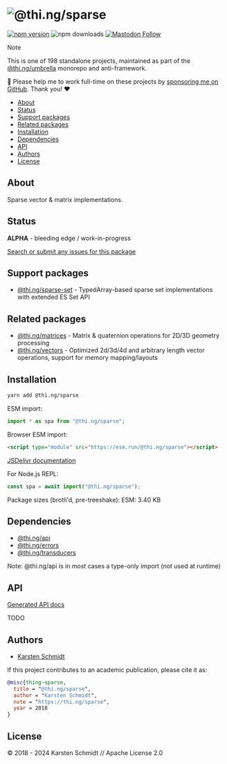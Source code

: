 <!-- This file is generated - DO NOT EDIT! -->
<!-- Please see: https://github.com/thi-ng/umbrella/blob/develop/CONTRIBUTING.md#changes-to-readme-files -->
# ![@thi.ng/sparse](https://media.thi.ng/umbrella/banners-20230807/thing-sparse.svg?15247854)

[![npm version](https://img.shields.io/npm/v/@thi.ng/sparse.svg)](https://www.npmjs.com/package/@thi.ng/sparse)
![npm downloads](https://img.shields.io/npm/dm/@thi.ng/sparse.svg)
[![Mastodon Follow](https://img.shields.io/mastodon/follow/109331703950160316?domain=https%3A%2F%2Fmastodon.thi.ng&style=social)](https://mastodon.thi.ng/@toxi)

> [!NOTE]
> This is one of 198 standalone projects, maintained as part
> of the [@thi.ng/umbrella](https://github.com/thi-ng/umbrella/) monorepo
> and anti-framework.
>
> 🚀 Please help me to work full-time on these projects by [sponsoring me on
> GitHub](https://github.com/sponsors/postspectacular). Thank you! ❤️

- [About](#about)
- [Status](#status)
- [Support packages](#support-packages)
- [Related packages](#related-packages)
- [Installation](#installation)
- [Dependencies](#dependencies)
- [API](#api)
- [Authors](#authors)
- [License](#license)

## About

Sparse vector & matrix implementations.

## Status

**ALPHA** - bleeding edge / work-in-progress

[Search or submit any issues for this package](https://github.com/thi-ng/umbrella/issues?q=%5Bsparse%5D+in%3Atitle)

## Support packages

- [@thi.ng/sparse-set](https://github.com/thi-ng/umbrella/tree/develop/packages/sparse-set) - TypedArray-based sparse set implementations with extended ES Set API

## Related packages

- [@thi.ng/matrices](https://github.com/thi-ng/umbrella/tree/develop/packages/matrices) - Matrix & quaternion operations for 2D/3D geometry processing
- [@thi.ng/vectors](https://github.com/thi-ng/umbrella/tree/develop/packages/vectors) - Optimized 2d/3d/4d and arbitrary length vector operations, support for memory mapping/layouts

## Installation

```bash
yarn add @thi.ng/sparse
```

ESM import:

```ts
import * as spa from "@thi.ng/sparse";
```

Browser ESM import:

```html
<script type="module" src="https://esm.run/@thi.ng/sparse"></script>
```

[JSDelivr documentation](https://www.jsdelivr.com/)

For Node.js REPL:

```js
const spa = await import("@thi.ng/sparse");
```

Package sizes (brotli'd, pre-treeshake): ESM: 3.40 KB

## Dependencies

- [@thi.ng/api](https://github.com/thi-ng/umbrella/tree/develop/packages/api)
- [@thi.ng/errors](https://github.com/thi-ng/umbrella/tree/develop/packages/errors)
- [@thi.ng/transducers](https://github.com/thi-ng/umbrella/tree/develop/packages/transducers)

Note: @thi.ng/api is in _most_ cases a type-only import (not used at runtime)

## API

[Generated API docs](https://docs.thi.ng/umbrella/sparse/)

TODO

## Authors

- [Karsten Schmidt](https://thi.ng)

If this project contributes to an academic publication, please cite it as:

```bibtex
@misc{thing-sparse,
  title = "@thi.ng/sparse",
  author = "Karsten Schmidt",
  note = "https://thi.ng/sparse",
  year = 2018
}
```

## License

&copy; 2018 - 2024 Karsten Schmidt // Apache License 2.0
